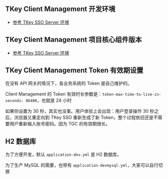 
## TKey Client Management 开发环境

- [参考 TKey SSO Server 环境]()

## TKey Client Management 项目核心组件版本

- [参考 TKey SSO Server 环境]()


## TKey Client Management Token 有效期设置


在没有 API 网关的情况下，各业务系统的 Token 是自己维护的。

Client Management 的 Token 有效时长参数是：`token-max-time-to-live-in-seconds: 86400`，也就是 24 小时

如果你设置为 30 秒，其实也没事。用户体验上会出现：用户登录操作 30 秒之后，浏览器又重定向到 TKey SSO 重新生成了新 Token，整个过程依旧还是不需要用户重新输入账号密码。因为 TGC 的有效期很长。


## H2 数据库

为了方便开发，默认 `application-dev.yml` 是 H2 数据库。

为了生产 MySQL 的需要，也带有 `application-devmysql.yml`，大家可以自行切换














